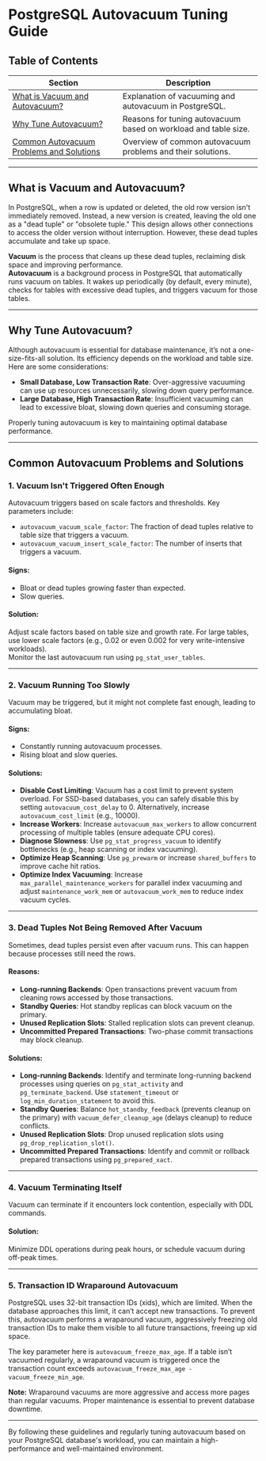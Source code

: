 # PostgreSQL Autovacuum Tuning Guide

## Table of Contents
| Section | Description |
| --- | --- |
| [What is Vacuum and Autovacuum?](#what-is-vacuum-and-autovacuum) | Explanation of vacuuming and autovacuum in PostgreSQL. |
| [Why Tune Autovacuum?](#why-tune-autovacuum) | Reasons for tuning autovacuum based on workload and table size. |
| [Common Autovacuum Problems and Solutions](#common-autovacuum-problems-and-solutions) | Overview of common autovacuum problems and their solutions. |

---

## What is Vacuum and Autovacuum?
In PostgreSQL, when a row is updated or deleted, the old row version isn't immediately removed. Instead, a new version is created, leaving the old one as a "dead tuple" or "obsolete tuple." This design allows other connections to access the older version without interruption. However, these dead tuples accumulate and take up space.

**Vacuum** is the process that cleans up these dead tuples, reclaiming disk space and improving performance.  
**Autovacuum** is a background process in PostgreSQL that automatically runs vacuum on tables. It wakes up periodically (by default, every minute), checks for tables with excessive dead tuples, and triggers vacuum for those tables.

---

## Why Tune Autovacuum?
Although autovacuum is essential for database maintenance, it’s not a one-size-fits-all solution. Its efficiency depends on the workload and table size. Here are some considerations:

- **Small Database, Low Transaction Rate**: Over-aggressive vacuuming can use up resources unnecessarily, slowing down query performance.
- **Large Database, High Transaction Rate**: Insufficient vacuuming can lead to excessive bloat, slowing down queries and consuming storage.

Properly tuning autovacuum is key to maintaining optimal database performance.

---

## Common Autovacuum Problems and Solutions

### 1. Vacuum Isn't Triggered Often Enough
Autovacuum triggers based on scale factors and thresholds. Key parameters include:
- `autovacuum_vacuum_scale_factor`: The fraction of dead tuples relative to table size that triggers a vacuum.
- `autovacuum_vacuum_insert_scale_factor`: The number of inserts that triggers a vacuum.

#### Signs:
- Bloat or dead tuples growing faster than expected.
- Slow queries.

#### Solution:
Adjust scale factors based on table size and growth rate. For large tables, use lower scale factors (e.g., 0.02 or even 0.002 for very write-intensive workloads).  
Monitor the last autovacuum run using `pg_stat_user_tables`.

---

### 2. Vacuum Running Too Slowly
Vacuum may be triggered, but it might not complete fast enough, leading to accumulating bloat.

#### Signs:
- Constantly running autovacuum processes.
- Rising bloat and slow queries.

#### Solutions:
- **Disable Cost Limiting**: Vacuum has a cost limit to prevent system overload. For SSD-based databases, you can safely disable this by setting `autovacuum_cost_delay` to 0. Alternatively, increase `autovacuum_cost_limit` (e.g., 10000).
- **Increase Workers**: Increase `autovacuum_max_workers` to allow concurrent processing of multiple tables (ensure adequate CPU cores).
- **Diagnose Slowness**: Use `pg_stat_progress_vacuum` to identify bottlenecks (e.g., heap scanning or index vacuuming).
- **Optimize Heap Scanning**: Use `pg_prewarm` or increase `shared_buffers` to improve cache hit ratios.
- **Optimize Index Vacuuming**: Increase `max_parallel_maintenance_workers` for parallel index vacuuming and adjust `maintenance_work_mem` or `autovacuum_work_mem` to reduce index vacuum cycles.

---

### 3. Dead Tuples Not Being Removed After Vacuum
Sometimes, dead tuples persist even after vacuum runs. This can happen because processes still need the rows.

#### Reasons:
- **Long-running Backends**: Open transactions prevent vacuum from cleaning rows accessed by those transactions.
- **Standby Queries**: Hot standby replicas can block vacuum on the primary.
- **Unused Replication Slots**: Stalled replication slots can prevent cleanup.
- **Uncommitted Prepared Transactions**: Two-phase commit transactions may block cleanup.

#### Solutions:
- **Long-running Backends**: Identify and terminate long-running backend processes using queries on `pg_stat_activity` and `pg_terminate_backend`. Use `statement_timeout` or `log_min_duration_statement` to avoid this.
- **Standby Queries**: Balance `hot_standby_feedback` (prevents cleanup on the primary) with `vacuum_defer_cleanup_age` (delays cleanup) to reduce conflicts.
- **Unused Replication Slots**: Drop unused replication slots using `pg_drop_replication_slot()`.
- **Uncommitted Prepared Transactions**: Identify and commit or rollback prepared transactions using `pg_prepared_xact`.

---

### 4. Vacuum Terminating Itself
Vacuum can terminate if it encounters lock contention, especially with DDL commands.

#### Solution:
Minimize DDL operations during peak hours, or schedule vacuum during off-peak times.

---

### 5. Transaction ID Wraparound Autovacuum
PostgreSQL uses 32-bit transaction IDs (xids), which are limited. When the database approaches this limit, it can’t accept new transactions. To prevent this, autovacuum performs a wraparound vacuum, aggressively freezing old transaction IDs to make them visible to all future transactions, freeing up xid space.

The key parameter here is `autovacuum_freeze_max_age`. If a table isn’t vacuumed regularly, a wraparound vacuum is triggered once the transaction count exceeds `autovacuum_freeze_max_age - vacuum_freeze_min_age`.

**Note:** Wraparound vacuums are more aggressive and access more pages than regular vacuums. Proper maintenance is essential to prevent database downtime.

---

By following these guidelines and regularly tuning autovacuum based on your PostgreSQL database's workload, you can maintain a high-performance and well-maintained environment.
